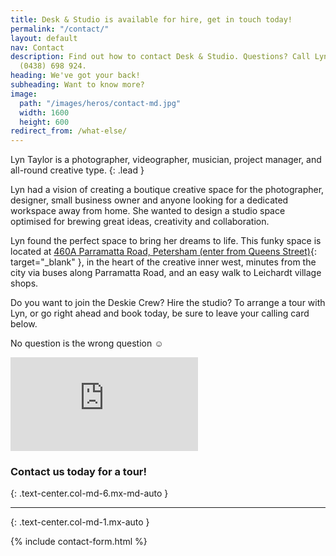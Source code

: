 ```yaml
---
title: Desk & Studio is available for hire, get in touch today!
permalink: "/contact/"
layout: default
nav: Contact
description: Find out how to contact Desk & Studio. Questions? Call Lyn Taylor on
  (0438) 698 924.
heading: We've got your back!
subheading: Want to know more?
image:
  path: "/images/heros/contact-md.jpg"
  width: 1600
  height: 600
redirect_from: /what-else/
---
```


Lyn Taylor is a photographer, videographer, musician, project manager, and all-round creative type.
{: .lead }

Lyn had a vision of creating a boutique creative space for the photographer, designer, small business owner and anyone looking for a dedicated workspace away from home. She wanted to design a studio space optimised for brewing great ideas, creativity and collaboration.

Lyn found the perfect space to bring her dreams to life. This funky space is located at [460A Parramatta Road, Petersham (enter from Queens Street)](https://goo.gl/maps/c41QcFGe7Gx){: target="_blank" }, in the heart of the creative inner west, minutes from the city via buses along Parramatta Road, and an easy walk to Leichardt village shops.

Do you want to join the Deskie Crew? Hire the studio? To arrange a tour with Lyn, or go right ahead and book today, be sure to leave your calling card below.

No question is the wrong question ☺

<div class="embed-responsive embed-responsive-16by9 text-center col-md-8 mx-md-auto">
  <iframe lass="embed-responsive-item" src="https://www.google.com/maps/embed?pb=!1m14!1m8!1m3!1d13248.21741045553!2d151.158655!3d-33.888254!3m2!1i1024!2i768!4f13.1!3m3!1m2!1s0x0%3A0x54c00579f61d91df!2sDesk+and+Studio!5e0!3m2!1sen!2sau!4v1531015060666" frameborder="0" allowfullscreen></iframe>
</div>

### Contact us today for a tour!
{: .text-center.col-md-6.mx-md-auto }

---
{: .text-center.col-md-1.mx-auto }

{% include contact-form.html %}
